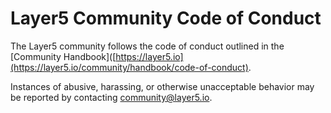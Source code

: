 # Layer5 Community Code of Conduct

The Layer5 community follows the code of conduct outlined in the [Community Handbook]([https://layer5.io](https://layer5.io/community/handbook/code-of-conduct).

Instances of abusive, harassing, or otherwise unacceptable behavior may be reported by contacting <community@layer5.io>.

